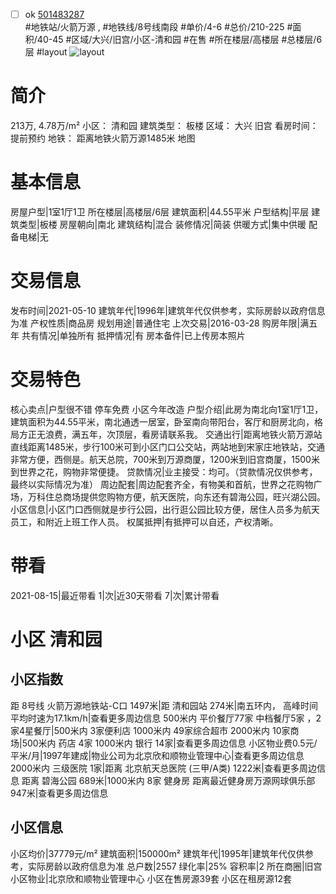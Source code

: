 - [ ] ok [501483287](https://bj.5i5j.com/ershoufang/501483287.html)  
 #地铁站/火箭万源 ,  #地铁线/8号线南段
#单价/4-6 #总价/210-225 #面积/40-45   #区域/大兴/旧宫/小区-清和园 #在售 #所在楼层/高楼层 #总楼层/6层 #layout 
![layout](http://image2a.5i5j.com/bdir/layout/ba7dbc6d804f495d8a48b54e00889c33.jpg_P5.jpg) 
# 简介 
 213万,  4.78万/m² 
小区： 清和园
建筑类型： 板楼
区域： 大兴 旧宫
看房时间： 提前预约
地铁： 距离地铁火箭万源1485米 地图
# 基本信息 
 房屋户型|1室1厅1卫
所在楼层|高楼层/6层
建筑面积|44.55平米
户型结构|平层
建筑类型|板楼
房屋朝向|南北
建筑结构|混合
装修情况|简装
供暖方式|集中供暖
配备电梯|无
# 交易信息 
 发布时间|2021-05-10
建筑年代|1996年|建筑年代仅供参考，实际房龄以政府信息为准
产权性质|商品房
规划用途|普通住宅
上次交易|2016-03-28
购房年限|满五年
共有情况|单独所有
抵押情况|有
房本备件|已上传房本照片
# 交易特色 
 核心卖点|户型很不错 停车免费 小区今年改造
户型介绍|此房为南北向1室1厅1卫，建筑面积为44.55平米，南北通透一居室，卧室南向带阳台，客厅和厨房北向，格局方正无浪费，满五年，次顶层，看房请联系我。
交通出行|距离地铁火箭万源站直线距离1485米，步行100米可到小区门口公交站，两站地到宋家庄地铁站，交通非常方便，西侧是。航天总院，700米到万源商厦，1200米到旧宫商厦，1500米到世界之花，购物非常便捷。
贷款情况|业主接受：均可。（贷款情况仅供参考，最终以实际情况为准）
周边配套|周边配套齐全，有物美和首航，世界之花购物广场，万科住总商场提供您购物方便，航天医院，向东还有碧海公园，旺兴湖公园。
小区信息|小区门口西侧就是步行公园，出行逛公园比较方便，居住人员多为航天员工，和附近上班工作人员。
权属抵押|有抵押可以自还，产权清晰。
# 带看 
 2021-08-15|最近带看	 1|次|近30天带看	 7|次|累计带看
# 小区 清和园
## 小区指数 
 距 8号线 火箭万源地铁站-C口 1497米|距 清和园站 274米|南五环内， 高峰时间平均时速为17.1km/h|查看更多周边信息
500米内 平价餐厅77家
中档餐厅5家 ，2家4星餐厅|500米内 3家便利店
1000米内 49家综合超市
2000米内 10家商场|500米内 药店 4家
1000米内 银行 14家|查看更多周边信息
小区物业费0.5元/平米/月|1997年建成|物业公司为北京欣和顺物业管理中心|查看更多周边信息
2000米内 三级医院 1家|距离 北京航天总医院 (三甲/A类) 1222米|查看更多周边信息
距离 碧海公园 689米|1000米内 8家 健身房
距离最近健身房万源网球俱乐部 947米|查看更多周边信息
## 小区信息 
 小区均价|37779元/m²
建筑面积|150000m²
建筑年代|1995年|建筑年代仅供参考，实际房龄以政府信息为准
总户数|2557
绿化率|25%
容积率|2
所在商圈|旧宫
小区物业|北京欣和顺物业管理中心
小区在售房源39套
小区在租房源12套
